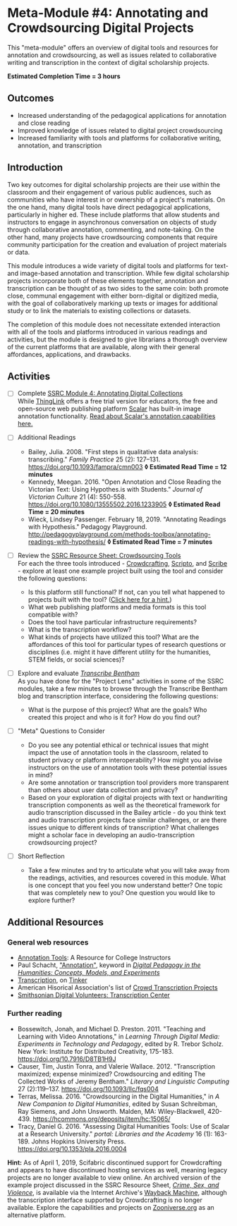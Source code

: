 # Meta-Module #4: Annotating and Crowdsourcing Digital Projects

This "meta-module" offers an overview of digital tools and resources for annotation and crowdsourcing, as well as issues related to collaborative writing and transcription in the context of digital scholarship projects.

**Estimated Completion Time = 3 hours**

## Outcomes

* Increased understanding of the pedagogical applications for annotation and close reading
* Improved knowledge of issues related to digital project crowdsourcing
* Increased familiarity with tools and platforms for collaborative writing, annotation, and transcription

## Introduction

Two key outcomes for digital scholarship projects are their use within the classroom and their engagement of various public audiences, such as communities who have interest in or ownership of a project's materials. On the one hand, many digital tools have direct pedagogical applications, particularly in higher ed. These include platforms that allow students and instructors to engage in asynchronous conversation on objects of study through collaborative annotation, commenting, and note-taking. On the other hand, many projects have crowdsourcing components that require community participation for the creation and evaluation of project materials or data. 

This module introduces a wide variety of digital tools and platforms for text- and image-based annotation and transcription. While few digital scholarship projects incorporate both of these elements together, annotation and transcription can be thought of as two sides to the same coin: both promote close, communal engagement with either born-digital or digitized media, with the goal of collaboratively marking up texts or images for additional study or to link the materials to existing collections or datasets. 

The completion of this module does not necessitate extended interaction with all of the tools and platforms introduced in various readings and activities, but the module is designed to give librarians a thorough overview of the current platforms that are available, along with their general affordances, applications, and drawbacks.

## Activities

- [ ] Complete [SSRC Module 4: Annotating Digital Collections](https://labs.ssrc.org/dds/articles/4-annotating-digital-collections/) <br>
	While [ThingLink](https://www.thinglink.com/edu) offers a free trial version for educators, the free and open-source web publishing platform [Scalar](https://scalar.me/anvc/) has built-in image annotation functionality. [Read about Scalar's annotation capabilities here.](https://scalar.me/anvc/features/annotations/)

- [ ] Additional Readings
	* Bailey, Julia. 2008. "First steps in qualitative data analysis: transcribing." *Family Practice* 25 (2): 127–131. https://doi.org/10.1093/fampra/cmn003 **◊  Estimated Read Time = 12 minutes**
	* Kennedy, Meegan. 2016. "Open Annotation and Close Reading the Victorian Text: Using Hypothes.is with Students." *Journal of Victorian Culture* 21 (4): 550-558. https://doi.org/10.1080/13555502.2016.1233905 **◊  Estimated Read Time = 20 minutes**
	* Wieck, Lindsey Passenger. February 18, 2019. "Annotating Readings with Hypothesis." Pedagogy Playground. http://pedagogyplayground.com/methods-toolbox/annotating-readings-with-hypothesis/ **◊  Estimated Read Time = 7 minutes**

- [ ] Review the [SSRC Resource Sheet: Crowdsourcing Tools](https://labs.ssrc.org/dds/articles/resource-sheet-crowdsourcing-tools/) <br>
	For each the three tools introduced - [Crowdcrafting](https://scifabric.com/crowdcrafting/), [Scripto](http://scripto.org/), and [Scribe](http://scribeproject.github.io/) - explore at least one example project built using the tool and consider the following questions:
	* Is this platform still functional? If not, can you tell what happened to projects built with the tool? ([Click here for a hint.](#noteA))
	* What web publishing platforms and media formats is this tool compatible with? 
	* Does the tool have particular infrastructure requirements?
	* What is the transcription workflow?
	* What kinds of projects have utilized this tool? What are the affordances of this tool for particular types of research questions or disciplines (i.e. might it have different utility for the humanities, STEM fields, or social sciences)?

- [ ] Explore and evaluate [*Transcribe Bentham*](https://blogs.ucl.ac.uk/transcribe-bentham/) <br>
	As you have done for the "Project Lens" activities in some of the SSRC modules, take a few minutes to browse through the Transcribe Bentham blog and transcription interface, considering the following questions:
	* What is the purpose of this project? What are the goals? Who created this project and who is it for? How do you find out?

- [ ] "Meta" Questions to Consider
	* Do you see any potential ethical or technical issues that might impact the use of annotation tools in the classroom, related to student privacy or platform interoperability? How might you advise instructors on the use of annotation tools with these potential issues in mind? 
	* Are some annotation or transcription tool providers more transparent than others about user data collection and privacy?
	* Based on your exploration of digital projects with text or handwriting transcription components as well as the theoretical framework for audio transcription discussed in the Bailey article - do you think text and audio transcription projects face similar challenges, or are there issues unique to different kinds of transcription? What challenges might a scholar face in developing an audio-transcription crowdsourcing project?

- [ ] Short Reflection
	* Take a few minutes and try to articulate what you will take away from the readings, activities, and resources covered in this module. What is one concept that you feel you now understand better? One topic that was completely new to you? One question you would like to explore further? 

## Additional Resources

### General web resources

* [Annotation Tools](https://annotation.commons.gc.cuny.edu/): A Resource for College Instructors
* Paul Schacht, ["Annotation"](https://digitalpedagogy.mla.hcommons.org/keywords/annotation/), keyword in [*Digital Pedagogy in the Humanities: Concepts, Models, and Experiments*](https://digitalpedagogy.mla.hcommons.org/)
* [Transcription](https://tinker.edu.au/digital-methods/transcription/), on [Tinker](https://tinker.edu.au/about/)
* American Hisorical Association's list of [Crowd Transcription Projects](https://www.historians.org/teaching-and-learning/teaching-resources-for-historians/teaching-with-dighist/crowd-transcription-projects-resource)
* [Smithsonian Digital Volunteers: Transcription Center](https://transcription.si.edu/browse)

### Further reading

* Bossewitch, Jonah, and Michael D. Preston. 2011. "Teaching and Learning with Video Annotations," in *Learning Through Digital Media: Experiments in Technology and Pedagogy*, edited by R. Trebor Scholz. New York: Institute for Distributed Creativity, 175-183. https://doi.org/10.7916/D8TB1H9J
* Causer, Tim, Justin Tonra, and Valerie Wallace. 2012. "Transcription maximized; expense minimized? Crowdsourcing and editing The Collected Works of Jeremy Bentham." *Literary and Linguistic Computing* 27 (2):119–137. https://doi.org/10.1093/llc/fqs004
* Terras, Melissa. 2016. "Crowdsourcing in the Digital Humanities," in *A New Companion to Digital Humanities*, edited by Susan Schreibman, Ray Siemens, and John Unsworth. Malden, MA: Wiley-Blackwell, 420-439. https://hcommons.org/deposits/item/hc:15065/
* Tracy, Daniel G. 2016. "Assessing Digital Humanities Tools: Use of Scalar at a Research University." *portal: Libraries and the Academy* 16 (1): 163-189. Johns Hopkins University Press. https://doi.org/10.1353/pla.2016.0004


<a name="noteA">**Hint:**</a> As of April 1, 2019, Scifabric discontinued support for Crowdcrafting and appears to have discontinued hosting services as well, meaning legacy projects are no longer available to view online. An archived version of the example project discussed in the SSRC Resource Sheet, [*Crime, Sex, and Violence*](https://web.archive.org/web/20170926104507/http://crowdcrafting.org/project/crime%2Csex%2Candviolence/), is available via the Internet Archive's [Wayback Machine](https://web.archive.org/), although the transcription interface supported by Crowdcrafting is no longer available. Explore the capabilities and projects on [Zooniverse.org](https://www.zooniverse.org/) as an alternative platform.